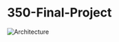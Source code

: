# 350-Final-Project
![Architecture](https://user-images.githubusercontent.com/47041711/142795643-938a865e-a6d5-49b4-b2a7-feb2e91f799e.png)
